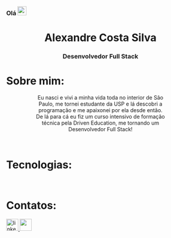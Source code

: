 <link rel="stylesheet" href="https://cdn.jsdelivr.net/gh/devicons/devicon@v2.15.1/devicon.min.css"/>

<h3>Olá <img src="https://raw.githubusercontent.com/MartinHeinz/MartinHeinz/master/wave.gif" width="24" /> </h3>

<div align="center">
  <h1>Alexandre Costa Silva</h1>
  <h3>Desenvolvedor Full Stack</h3>
</div>

<h1 align="left">Sobre mim:</h1>

<div align="center" style="width: 70%; margin-left:15%;">
  <p > Eu nasci e vivi a minha vida toda no interior de São Paulo, me tornei estudante da USP e lá descobri a programação e me apaixonei por ela desde então. De lá para cá eu fiz um curso intensivo de formação técnica pela Driven Education, me tornando um Desenvolvedor Full Stack!</p>
</div>

<br>
<h1 align="left">Tecnologias:</h1>

<div align="left">
  <i class="devicon-html5-plain-wordmark" style="font-size: 50px"></i>
  <i class="devicon-css3-plain-wordmark" style="font-size: 50px"></i>
  <i class="devicon-javascript-plain" style="font-size: 50px"></i>
  <i class="devicon-typescript-plain" style="font-size: 50px"></i>
  <i class="devicon-c-plain-wordmark" style="font-size: 50px"></i>
  <i class="devicon-csharp-plain-wordmark" style="font-size: 50px"></i>
  <i class="devicon-python-plain-wordmark" style="font-size: 50px"></i>
  <i class="devicon-php-plain" style="font-size: 50px"></i>
  <i class="devicon-react-original-wordmark" style="font-size: 50px"></i>
  <i class="devicon-angularjs-plain" style="font-size: 50px"></i>
  <i class="devicon-nodejs-plain" style="font-size: 50px"></i>
  <i class="devicon-jest-plain" style="font-size: 50px"></i>
  <i class="devicon-express-original-wordmark" style="font-size: 50px"></i>
  <i class="devicon-mongodb-plain-wordmark" style="font-size: 50px"></i>
  <i class="devicon-postgresql-plain" style="font-size: 50px"></i>
  <i class="devicon-docker-plain-wordmark" style="font-size: 50px"></i>
  <i class="devicon-dot-net-plain" style="font-size: 50px"></i>
  <i class="devicon-unity-original" style="font-size: 50px"></i>
  <i class="devicon-godot-plain" style="font-size: 50px"></i>
          
</div>
<br>

<h1 align="left">Contatos:</h1>


<a href="https://www.linkedin.com/in/alexandrecsdev/" target="_blank">
  <img src="https://img.shields.io/static/v1?message=LinkedIn&logo=linkedin&label=&color=0077B5&logoColor=white&labelColor=&style=for-the-badge" height="32" alt="linkedin logo"  />
</a>
<a href = "mailto:alexandrecsdev@gmail.com">
  <img src="https://img.shields.io/badge/-Gmail-%23333?style=for-the-badge&logo=gmail&logoColor=white" target="_blank" height="32">
</a>
